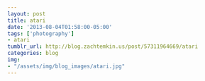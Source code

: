 ```yaml
---
layout: post
title: atari
date: '2013-08-04T01:58:00-05:00'
tags: ['photography']
- atari
tumblr_url: http://blog.zachtemkin.us/post/57311964669/atari
categories: blog
img:
- "/assets/img/blog_images/atari.jpg" 
---
```

